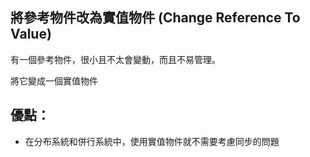 ## 將參考物件改為實值物件 (Change Reference To Value)

有一個參考物件，很小且不太會變動，而且不易管理。

將它變成一個實值物件

## 優點：
* 在分布系統和併行系統中，使用實值物件就不需要考慮同步的問題




